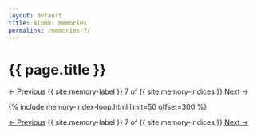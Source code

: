 ```yaml
---
layout: default
title: Alumni Memories
permalink: /memories-7/
---
```


<h1>{{ page.title }}</h1>

<nav class="memory-nav">
  <a href="/memories-6/" class="pill-nav prev">&larr; Previous</a>
  <span>{{ site.memory-label }} 7 of {{ site.memory-indices }}</span>
  <a href="/memories-8/" class="pill-nav next">Next &rarr;</a>
</nav>


{% include memory-index-loop.html limit=50 offset=300 %}


<nav class="memory-nav">
  <a href="/memories-6/" class="pill-nav prev">&larr; Previous</a>
  <span>{{ site.memory-label }} 7 of {{ site.memory-indices }}</span>
  <a href="/memories-8/" class="pill-nav next">Next &rarr;</a>
</nav>
